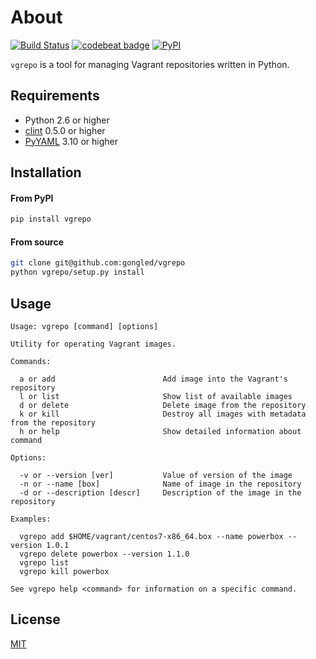 # About

[![Build Status](https://travis-ci.org/gongled/vgrepo.svg?branch=master)](https://travis-ci.org/gongled/vgrepo)
[![codebeat badge](https://codebeat.co/badges/016cae98-9953-4f0e-9495-d9a91969b6ef)](https://codebeat.co/projects/github-com-gongled-vgrepo-master)
[![PyPI](https://img.shields.io/pypi/v/vgrepo.svg)]()

`vgrepo` is a tool for managing Vagrant repositories written in Python.

## Requirements

- Python 2.6 or higher
- [clint](https://github.com/kennethreitz/clint) 0.5.0 or higher
- [PyYAML](https://github.com/yaml/pyyaml) 3.10 or higher

## Installation

#### From PyPI

```bash
pip install vgrepo
```

#### From source

```bash
git clone git@github.com:gongled/vgrepo
python vgrepo/setup.py install
```

## Usage

```
Usage: vgrepo [command] [options]

Utility for operating Vagrant images.

Commands:

  a or add                        Add image into the Vagrant's repository
  l or list                       Show list of available images
  d or delete                     Delete image from the repository
  k or kill                       Destroy all images with metadata from the repository
  h or help                       Show detailed information about command

Options:

  -v or --version [ver]           Value of version of the image
  -n or --name [box]              Name of image in the repository
  -d or --description [descr]     Description of the image in the repository

Examples:

  vgrepo add $HOME/vagrant/centos7-x86_64.box --name powerbox --version 1.0.1
  vgrepo delete powerbox --version 1.1.0
  vgrepo list
  vgrepo kill powerbox

See vgrepo help <command> for information on a specific command.
```

## License

[MIT](LICENSE)
